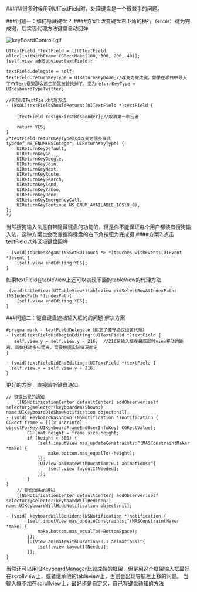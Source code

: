 #####很多时候用到UITextField时，处理键盘是一个很棘手的问题。

###问题一：如何隐藏键盘？
####方案1.改变键盘右下角的换行（enter）键为完成键，后实现代理方法键盘自动回弹

![keyBoardControll.gif](http://upload-images.jianshu.io/upload_images/1737720-9dd89a4f26eda333.gif?imageMogr2/auto-orient/strip)
```
UITextField *textField = [[UITextField alloc]initWithFrame:CGRectMake(100, 300, 200, 40)];
[self.view addSubview:textField];
    
textField.delegate = self;
textField.returnKeyType = UIReturnKeyDone;//改变为完成键，如果在项目中导入了YYText框架那么原生的就被替换掉了，变为returnKeyType = UIKeyboardTypeTwitter;

//实现UITextField代理方法
- (BOOL)textFieldShouldReturn:(UITextField *)textField {
    
    [textField resignFirstResponder];//取消第一响应者
    
    return YES;
}
/*textField.returnKeyType可以改变为很多样式
typedef NS_ENUM(NSInteger, UIReturnKeyType) {
    UIReturnKeyDefault,
    UIReturnKeyGo,
    UIReturnKeyGoogle,
    UIReturnKeyJoin,
    UIReturnKeyNext,
    UIReturnKeyRoute,
    UIReturnKeySearch,
    UIReturnKeySend,
    UIReturnKeyYahoo,
    UIReturnKeyDone,
    UIReturnKeyEmergencyCall,
    UIReturnKeyContinue NS_ENUM_AVAILABLE_IOS(9_0),
};
*/
```
当然搜狗输入法是自带隐藏键盘的功能的，但是你不能保证每个用户都装有搜狗输入法，这种方案也会改变搜狗键盘的右下角按钮为完成键
####方案2.点击textField以外区域键盘回弹
```
- (void)touchesBegan:(NSSet<UITouch *> *)touches withEvent:(UIEvent *)event {
    [self.view endEditing:YES];
}
```
 如果textField在tableView上还可以实现下面的tableView的代理方法
```
-(void)tableView:(UITableView*)tableView didSelectRowAtIndexPath:(NSIndexPath *)indexPath{
    [self.view endEditing:YES];
}
```

###问题二：键盘键盘遮挡输入框的的问题
解决方案
```
#pragma mark - textFieldDelegate（别忘了遵守协议设置代理）
- (void)textFieldDidBeginEditing:(UITextField *)textField {
   self.view.y = self.view.y - 216;  //216是输入框在最底部时view移动的距离，具体移动多少距离，需要根据实际情况而定
}

- (void)textFieldDidEndEditing:(UITextField *)textField {
  self.view.y = self.view.y + 216;
}
```

更好的方案，直接监听键盘通知
```
// 键盘出现的通知
    [[NSNotificationCenter defaultCenter] addObserver:self selector:@selector(keyboardWasShown:) name:UIKeyboardDidShowNotification object:nil];
- (void) keyboardWasShown:(NSNotification *)notification {
CGRect frame = [[[x userInfo] objectForKey:UIKeyboardFrameEndUserInfoKey] CGRectValue];
        CGFloat height = frame.size.height;
        if (height > 300) {
            [self.inputView mas_updateConstraints:^(MASConstraintMaker *make) {
                make.bottom.mas_equalTo(-height);
            }];
            [UIView animateWithDuration:0.1 animations:^{
                [self.view layoutIfNeeded];
            }];
        }
}
    // 键盘消失的通知
    [[NSNotificationCenter defaultCenter] addObserver:self selector:@selector(keyboardWillBeHiden:) name:UIKeyboardWillHideNotification object:nil];

- (void) keyboardWillBeHiden:(NSNotification *)notification { 
        [self.inputView mas_updateConstraints:^(MASConstraintMaker *make) {
            make.bottom.mas_equalTo(-BottomSpace);
        }];
        [UIView animateWithDuration:0.1 animations:^{
            [self.view layoutIfNeeded];
        }];
}
```

当然还可以用[IQKeyboardManager](https://github.com/hackiftekhar/IQKeyboardManager)比较成熟的框架，但是用这个框架输入框最好在scrollview上，或者继承他的tableview上，否则会出现导航栏上移的问题。
当输入框不加在scrollview上，最好还是自定义，自己写键盘通知的方法
